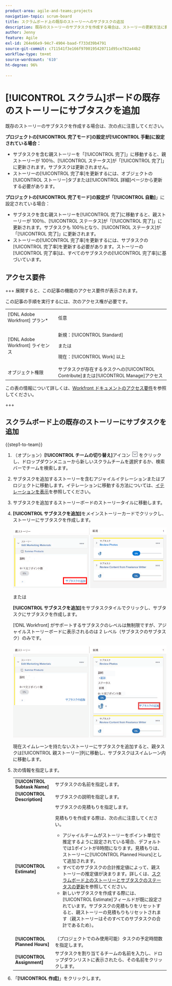 ```yaml
---
product-area: agile-and-teams;projects
navigation-topic: scrum-board
title: スクラムボード上の既存のストーリーへのサブタスクの追加
description: 既存のストーリーのサブタスクを作成する場合は、ストーリーの更新方法に影響するので、プロジェクトの「完了モード」の設定に注意してください。
author: Jenny
feature: Agile
exl-id: 264e66e9-94c7-4904-baad-f733d39b4791
source-git-commit: c711541f3e166f9700195420711d95ce782a44b2
workflow-type: tm+mt
source-wordcount: '610'
ht-degree: 96%

---
```


# [!UICONTROL スクラム]ボードの既存のストーリーにサブタスクを追加

既存のストーリーのサブタスクを作成する場合は、次の点に注意してください。

**プロジェクトの[!UICONTROL 完了モード]の設定が[!UICONTROL 手動]に設定されている場合：**

* サブタスクを含む親ストーリーを「[!UICONTROL 完了]」に移動すると、親ストーリーが 100％、[!UICONTROL ステータス]が「[!UICONTROL 完了]」に更新されます。サブタスクは更新されません。
* ストーリーの[!UICONTROL 完了率]を更新するには、オブジェクトの[!UICONTROL ストーリー]タブまたは[!UICONTROL 詳細]ページから更新する必要があります。

**プロジェクトの[!UICONTROL 完了モード]の設定が「[!UICONTROL 自動]**」に設定されている場合：

* サブタスクを含む親ストーリーを[!UICONTROL 完了]に移動すると、親ストーリーが 100％、[!UICONTROL ステータス]が「[!UICONTROL 完了]」に更新されます。サブタスクも 100％となり、[!UICONTROL ステータス]が「[!UICONTROL 完了]」に更新されます。
* ストーリーの[!UICONTROL 完了率]を更新するには、サブタスクの[!UICONTROL 完了率]を更新する必要があります。ストーリーの[!UICONTROL 完了率]は、すべてのサブタスクの[!UICONTROL 完了率]に基づいています。

## アクセス要件

+++ 展開すると、この記事の機能のアクセス要件が表示されます。

この記事の手順を実行するには、次のアクセス権が必要です。

<table style="table-layout:auto"> 
 <tbody> 
  <tr> 
   <td role="rowheader">[!DNL Adobe Workfront] プラン*</td> 
   <td> <p>任意</p> </td> 
  </tr> 
  <tr> 
   <td role="rowheader">[!DNL Adobe Workfront] ライセンス</td> 
   <td> <p>新規：[!UICONTROL Standard]</p> 
   または
   <p>現在：[!UICONTROL Work] 以上</p> </td> 
  </tr>
   <tr> 
   <td role="rowheader">オブジェクト権限</td> 
   <td>サブタスクが存在するタスクへの[!UICONTROL Contribute]または[!UICONTROL Manage]アクセス </td> 
  </tr>
 </tbody> 
</table>

この表の情報について詳しくは、[Workfront ドキュメントのアクセス要件](/help/quicksilver/administration-and-setup/add-users/access-levels-and-object-permissions/access-level-requirements-in-documentation.md)を参照してください。

+++

## スクラムボード上の既存のストーリーにサブタスクを追加

{{step1-to-team}}

1. （オプション）**[!UICONTROL チームの切り替え]**&#x200B;アイコン ![チームの切り替えアイコン](assets/switch-team-icon.png) をクリックし、ドロップダウンメニューから新しいスクラムチームを選択するか、検索バーでチームを検索します。

1. サブタスクを追加するストーリーを含むアジャイルイテレーションまたはプロジェクトに移動します。イテレーションに移動する方法については、[イテレーションを表示](../../../agile/use-scrum-in-an-agile-team/iterations/view-iteration.md)を参照してください。
1. サブタスクを追加するストーリーボードのストーリータイルに移動します。
1. **[!UICONTROL サブタスクを追加]**&#x200B;をメインストーリーカードでクリックし、ストーリーにサブタスクを作成します。

   ![サブタスクを追加](assets/agile-story-addsubtask-NWE.png)

   または

   **[!UICONTROL サブタスクを追加]**&#x200B;をサブタスクタイルでクリックし、サブタスクにサブタスクを作成します。

   [!DNL Workfront] がサポートするサブタスクのレベルは無制限ですが、アジャイルストーリーボードに表示されるのは 2 レベル（サブタスクのサブタスク）のみです。

   ![サブタスクを追加](assets/agile-story-addsubtask2-NWE.png)

   現在スイムレーンを持たないストーリーにサブタスクを追加すると、親タスクは[!UICONTROL 親ストーリー]列に移動し、サブタスクはスイムレーン内に移動します。

1. 次の情報を指定します。

   <table style="table-layout:auto">
    <col>
    <col>
    <tbody>
     <tr>
      <td role="rowheader"><strong>[!UICONTROL Subtask Name]</strong></td>
      <td> サブタスクの名前を指定します。</td>
     </tr>
     <tr>
      <td role="rowheader"><strong>[!UICONTROL Description]</strong></td>
      <td>サブタスクの説明を指定します。</td>
     </tr>
     <tr>
      <td role="rowheader"><strong>[!UICONTROL Estimate]</strong></td>
      <td>サブタスクの見積もりを指定します。<br><p>見積もりを作成する際は、次の点に注意してください。</p>
       <ul>
        <li>アジャイルチームがストーリーをポイント単位で推定するように設定されている場合、デフォルトでは1ポイントが8時間になります。見積もりは、ストーリーに[!UICONTROL Planned Hours]として追加されます。</li>
        <li>すべてのサブタスクの合計推定値によって、親ストーリーの推定値が決まります。詳しくは、<a href="../../../agile/use-scrum-in-an-agile-team/scrum-board/update-status-of-stories-and-subtasks.md" class="MCXref xref">スクラムボード上のストーリーとサブタスクのステータスの更新</a>を参照してください。</li>
        <li>新しいサブタスクを作成する際には、[!UICONTROL Estimate]フィールドが既に設定されています。サブタスクの見積もりをリセットすると、親ストーリーの見積もりもリセットされます（親ストーリーはそのすべてのサブタスクの合計であるため）。</li>
       </ul><br></td>
     </tr>
     <tr>
      <td role="rowheader"><strong>[!UICONTROL Planned Hours]</strong></td>
      <td> （プロジェクトでのみ使用可能）タスクの予定時間数を指定します。</td>
     </tr>
     <tr>
      <td role="rowheader"><strong>[!UICONTROL Assignment]</strong></td>
      <td>サブタスクを割り当てるチームの名前を入力し、ドロップダウンリストに表示されたら、その名前をクリックします。</td>
     </tr>
    </tbody>
   </table>

1. 「**[!UICONTROL 作成]**」をクリックします。
